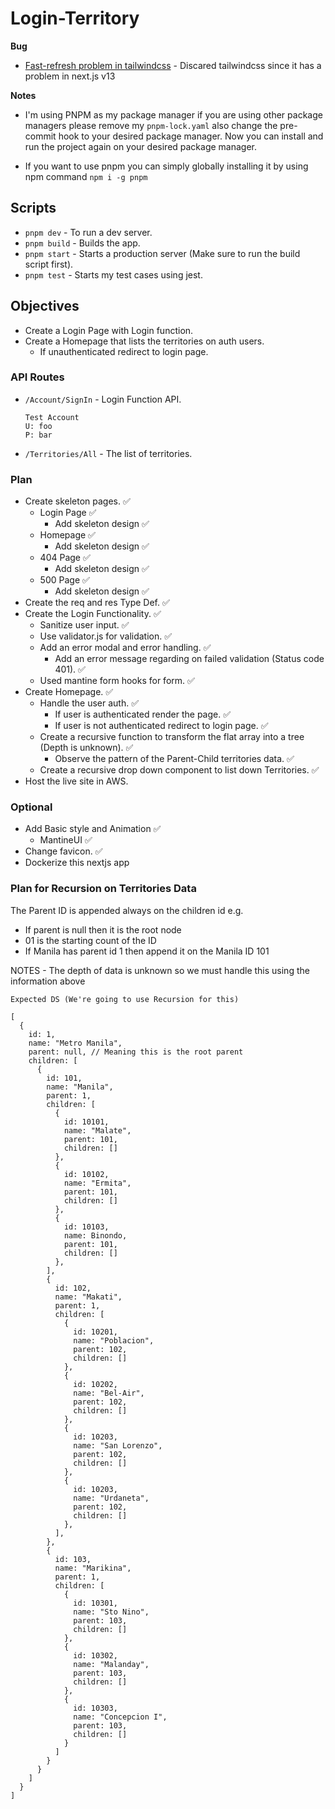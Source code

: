 # Login-Territory

**Bug**

- [Fast-refresh problem in tailwindcss](https://github.com/vercel/next.js/issues/43396#issuecomment-1405218446) - Discared tailwindcss since it has a problem in next.js v13

**Notes**

- I'm using PNPM as my package manager if you are using other package managers please remove my `pnpm-lock.yaml` also change the pre-commit hook to your desired package manager. Now you can install and run the project again on your desired package manager.

- If you want to use pnpm you can simply globally installing it by using npm command `npm i -g pnpm`

## Scripts

- `pnpm dev` - To run a dev server.
- `pnpm build` - Builds the app.
- `pnpm start` - Starts a production server (Make sure to run the build script first).
- `pnpm test` - Starts my test cases using jest.

## Objectives

- Create a Login Page with Login function.
- Create a Homepage that lists the territories on auth users.
  - If unauthenticated redirect to login page.

### API Routes

- `/Account/SignIn` - Login Function API.

  ```
  Test Account
  U: foo
  P: bar
  ```

- `/Territories/All` - The list of territories.

### Plan

- Create skeleton pages. ✅
  - Login Page ✅
    - Add skeleton design ✅
  - Homepage ✅
    - Add skeleton design ✅
  - 404 Page ✅
    - Add skeleton design ✅
  - 500 Page ✅
    - Add skeleton design ✅
- Create the req and res Type Def. ✅
- Create the Login Functionality. ✅
  - Sanitize user input. ✅
  - Use validator.js for validation. ✅
  - Add an error modal and error handling. ✅
    - Add an error message regarding on failed validation (Status code 401). ✅
  - Used mantine form hooks for form. ✅
- Create Homepage. ✅
  - Handle the user auth. ✅
    - If user is authenticated render the page. ✅
    - If user is not authenticated redirect to login page. ✅
  - Create a recursive function to transform the flat array into a tree (Depth is unknown). ✅
    - Observe the pattern of the Parent-Child territories data. ✅
  - Create a recursive drop down component to list down Territories. ✅
- Host the live site in AWS.

### Optional

- Add Basic style and Animation ✅
  - MantineUI ✅
- Change favicon. ✅
- Dockerize this nextjs app

### Plan for Recursion on Territories Data

The Parent ID is appended always on the children id
e.g.

- If parent is null then it is the root node
- 01 is the starting count of the ID
- If Manila has parent id 1 then append it on the Manila ID 101

NOTES - The depth of data is unknown so we must handle this using the information above

```
Expected DS (We're going to use Recursion for this)

[
  {
    id: 1,
    name: "Metro Manila",
    parent: null, // Meaning this is the root parent
    children: [
      {
        id: 101,
        name: "Manila",
        parent: 1,
        children: [
          {
            id: 10101,
            name: "Malate",
            parent: 101,
            children: []
          },
          {
            id: 10102,
            name: "Ermita",
            parent: 101,
            children: []
          },
          {
            id: 10103,
            name: Binondo,
            parent: 101,
            children: []
          },
        ],
        {
          id: 102,
          name: "Makati",
          parent: 1,
          children: [
            {
              id: 10201,
              name: "Poblacion",
              parent: 102,
              children: []
            },
            {
              id: 10202,
              name: "Bel-Air",
              parent: 102,
              children: []
            },
            {
              id: 10203,
              name: "San Lorenzo",
              parent: 102,
              children: []
            },
            {
              id: 10203,
              name: "Urdaneta",
              parent: 102,
              children: []
            },
          ],
        },
        {
          id: 103,
          name: "Marikina",
          parent: 1,
          children: [
            {
              id: 10301,
              name: "Sto Nino",
              parent: 103,
              children: []
            },
            {
              id: 10302,
              name: "Malanday",
              parent: 103,
              children: []
            },
            {
              id: 10303,
              name: "Concepcion I",
              parent: 103,
              children: []
            }
          ]
        }
      }
    ]
  }
]

```
